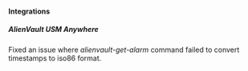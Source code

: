 
#### Integrations

##### AlienVault USM Anywhere

Fixed an issue where *alienvault-get-alarm* command failed to convert timestamps to iso86 format.
